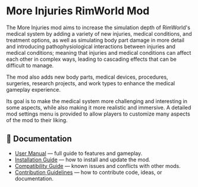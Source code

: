 # More Injuries RimWorld Mod

The More Injuries mod aims to increase the simulation depth of RimWorld's medical system by adding a variety of new injuries, medical conditions, and treatment options, as well as simulating body part damage in more detail and introducing pathophysiological interactions between injuries and medical conditions; meaning that injuries and medical conditions can affect each other in complex ways, leading to cascading effects that can be difficult to manage.

The mod also adds new body parts, medical devices, procedures, surgeries, research projects, and work types to enhance the medical gameplay experience.

Its goal is to make the medical system more challenging and interesting in some aspects, while also making it more realistic and immersive. A detailed mod settings menu is provided to allow players to customize many aspects of the mod to their liking.

## 📖 Documentation

- [User Manual](/docs/wiki/README.md) &mdash; full guide to features and gameplay.
- [Installation Guide](/INSTALL.md) &mdash; how to install and update the mod.
- [Compatibility Guide](/COMPATIBILITY.md) &mdash; known issues and conflicts with other mods.
- [Contribution Guidelines](/CONTRIBUTING.md) &mdash; how to contribute code, ideas, or documentation.